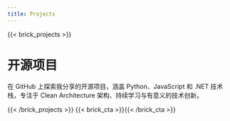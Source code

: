 ```yaml
---
title: Projects
---
```

{{< brick_projects >}}


# 开源项目

在 GitHub 上探索我分享的开源项目，涵盖 Python、JavaScript 和 .NET 技术栈，专注于 Clean Architecture 架构、持续学习与有意义的技术创新。

{{< /brick_projects >}}
{{< brick_cta >}}{{< /brick_cta >}}